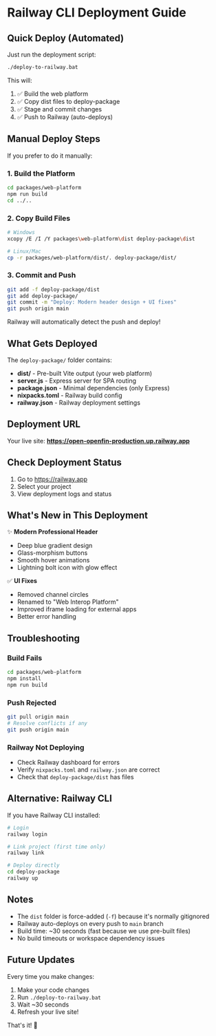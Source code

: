 # Railway CLI Deployment Guide

## Quick Deploy (Automated)

Just run the deployment script:

```bash
./deploy-to-railway.bat
```

This will:
1. ✅ Build the web platform
2. ✅ Copy dist files to deploy-package
3. ✅ Stage and commit changes
4. ✅ Push to Railway (auto-deploys)

## Manual Deploy Steps

If you prefer to do it manually:

### 1. Build the Platform
```bash
cd packages/web-platform
npm run build
cd ../..
```

### 2. Copy Build Files
```bash
# Windows
xcopy /E /I /Y packages\web-platform\dist deploy-package\dist

# Linux/Mac
cp -r packages/web-platform/dist/. deploy-package/dist/
```

### 3. Commit and Push
```bash
git add -f deploy-package/dist
git add deploy-package/
git commit -m "Deploy: Modern header design + UI fixes"
git push origin main
```

Railway will automatically detect the push and deploy!

## What Gets Deployed

The `deploy-package/` folder contains:
- **dist/** - Pre-built Vite output (your web platform)
- **server.js** - Express server for SPA routing
- **package.json** - Minimal dependencies (only Express)
- **nixpacks.toml** - Railway build config
- **railway.json** - Railway deployment settings

## Deployment URL

Your live site: **https://open-openfin-production.up.railway.app**

## Check Deployment Status

1. Go to https://railway.app
2. Select your project
3. View deployment logs and status

## What's New in This Deployment

✨ **Modern Professional Header**
- Deep blue gradient design
- Glass-morphism buttons
- Smooth hover animations
- Lightning bolt icon with glow effect

✅ **UI Fixes**
- Removed channel circles
- Renamed to "Web Interop Platform"
- Improved iframe loading for external apps
- Better error handling

## Troubleshooting

### Build Fails
```bash
cd packages/web-platform
npm install
npm run build
```

### Push Rejected
```bash
git pull origin main
# Resolve conflicts if any
git push origin main
```

### Railway Not Deploying
- Check Railway dashboard for errors
- Verify `nixpacks.toml` and `railway.json` are correct
- Check that `deploy-package/dist` has files

## Alternative: Railway CLI

If you have Railway CLI installed:

```bash
# Login
railway login

# Link project (first time only)
railway link

# Deploy directly
cd deploy-package
railway up
```

## Notes

- The `dist` folder is force-added (`-f`) because it's normally gitignored
- Railway auto-deploys on every push to `main` branch
- Build time: ~30 seconds (fast because we use pre-built files)
- No build timeouts or workspace dependency issues

## Future Updates

Every time you make changes:

1. Make your code changes
2. Run `./deploy-to-railway.bat`
3. Wait ~30 seconds
4. Refresh your live site!

That's it! 🚀
